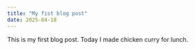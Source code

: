```yaml
---
title: "My fist blog post"
date: 2025-04-18
---
```

This is my first blog post. Today I made chicken curry for lunch.
